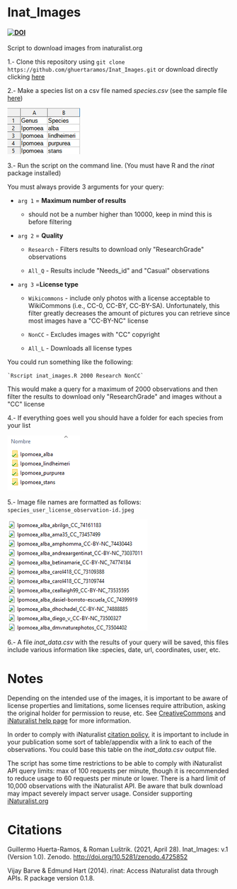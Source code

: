 # Inat_Images

#### [![DOI](https://zenodo.org/badge/DOI/10.5281/zenodo.4725852.svg)](https://doi.org/10.5281/zenodo.4725852) 

Script to download images from inaturalist.org

1.- Clone this repository using `git clone https://github.com/ghuertaramos/Inat_Images.git` or download directly clicking [here](https://github.com/ghuertaramos/Inat_Images/archive/refs/heads/master.zip)

2.- Make a species list on a csv file named *species.csv* (see the sample file [here](./species.csv))

![](./samples/list.png)

3.- Run the script on the command line. (You must have R and the *rinat* package installed) 

You must always provide 3 arguments for your query:

 - `arg 1` = **Maximum number of results**
   
    - should not be a number higher than 10000, keep in mind this is before filtering 	
    
 - `arg 2` = **Quality**
    - `Research` - Filters results to download only "ResearchGrade" observations
    
    - `All_Q`      -  Results include "Needs_id" and "Casual"  observations
    
 - `arg 3` =**License type**
    - `Wikicommons` - include only photos with a license acceptable to WikiCommons  (i.e., CC-0, CC-BY, CC-BY-SA). Unfortunately, this filter greatly decreases the amount of pictures you can retrieve since most images have a "CC-BY-NC" license
    
    - `NonCC` - Excludes images with "CC" copyright
    
    - `All_L`  - Downloads all license types
    
      

You could run something like the following:

	`Rscript inat_images.R 2000 Research NonCC`

This would make a query for a maximum of 2000 observations and then filter the results to download only "ResearchGrade" and images without a "CC" license

4.- If everything goes well you should have a folder for each species from your list

![](./samples/folders.png)

5.- Image file names are formatted as follows: `species_user_license_observation-id.jpeg`

![](./samples/images.png)

6.- A file *inat_data.csv* with the results of your query will be saved, this files include various information like :species, date, url, coordinates, user, etc.

# Notes

Depending on the intended use of the images, it is important to be aware of license properties and limitations, some licenses require attribution, asking the original holder for permission to reuse, etc. See [CreativeCommons]( https://creativecommons.org/licenses/?lang=en) and [iNaturalist help page](https://www.inaturalist.org/pages/help)  for more information.

In order to comply with iNaturalist [citation policy](https://www.inaturalist.org/pages/help#cite), it is important to include in your publication some sort of table/appendix with a link to each of the  observations. You could base this table on the *inat_data.csv* output file.

The script has some time restrictions to be able to comply with iNaturalist API query limits:  max of 100 requests per minute,  though it is recommended to reduce usage to 60 requests per minute or lower.  There is a hard limit of 10,000 observations with the iNaturalist API.  Be aware that bulk download may impact severely impact server usage.  Consider supporting [iNaturalist.org](https://www.inaturalist.org/donate?utm_medium=web&utm_source=iNaturalist)

# Citations



Guillermo Huerta-Ramos, & Roman Luštrik.  (2021, April 28). Inat_Images: v.1 (Version 1.0). Zenodo.  http://doi.org/10.5281/zenodo.4725852

Vijay Barve & Edmund Hart (2014). rinat: Access iNaturalist data through APIs. R package version 0.1.8.